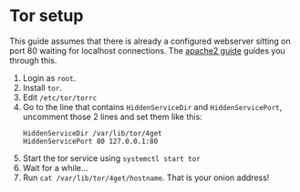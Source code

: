 # Tor setup
This guide assumes that there is already a configured webserver sitting on port 80 waiting for localhost connections. The <a href="https://git.lolcat.ca/lolcat/4get/src/branch/master/docs/apache2.md">apache2 guide</a> guides you through this.

1. Login as `root`.
2. Install `tor`.
3. Edit `/etc/tor/torrc`
4. Go to the line that contains `HiddenServiceDir` and `HiddenServicePort`, uncomment those 2 lines and set them like this: 
	```
	HiddenServiceDir /var/lib/tor/4get
	HiddenServicePort 80 127.0.0.1:80
	```
5. Start the tor service using `systemctl start tor`
6. Wait for a while...
7. Run `cat /var/lib/tor/4get/hostname`. That is your onion address!
